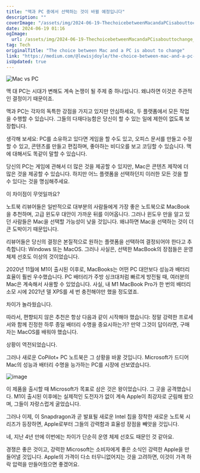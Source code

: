 ```yaml
---
title: "맥과 PC 중에서 선택하는 것이 바뀔 예정입니다"
description: ""
coverImage: "/assets/img/2024-06-19-ThechoicebetweenMacandaPCisabouttochange_0.png"
date: 2024-06-19 01:16
ogImage: 
  url: /assets/img/2024-06-19-ThechoicebetweenMacandaPCisabouttochange_0.png
tag: Tech
originalTitle: "The choice between Mac and a PC is about to change"
link: "https://medium.com/@lewisjdoyle/the-choice-between-mac-and-a-pc-is-about-to-change-72492e31b8dd"
isUpdated: true
---
```







![Mac vs PC](/assets/img/2024-06-19-ThechoicebetweenMacandaPCisabouttochange_0.png)

맥 대 PC는 시대가 변해도 계속 논쟁이 될 주제 중 하나입니다. 왜냐하면 이것은 주관적인 결정이기 때문이죠.

맥과 PC는 각자의 독특한 강점을 가지고 있지만 안심하세요, 두 플랫폼에서 모든 작업을 수행할 수 있습니다. 그들의 다재다능함은 당신이 할 수 있는 일에 제한이 없도록 보장합니다.

생각해 보세요: PC를 소유하고 있다면 게임을 할 수도 있고, 오피스 문서를 만들고 수정할 수 있고, 콘텐츠를 만들고 편집하며, 좋아하는 비디오를 보고 코딩할 수 있습니다. 맥에 대해서도 똑같이 말할 수 있습니다.


<div class="content-ad"></div>

당신의 PC는 게임에 관해서 더 많은 것을 제공할 수 있지만, Mac은 콘텐츠 제작에 더 많은 것을 제공할 수 있습니다. 하지만 어느 플랫폼을 선택하던지 이러한 모든 것을 할 수 있다는 것을 명심해주세요.

이 차이점이 무엇일까요?

노트북 리뷰어들은 일반적으로 대부분의 사람들에게 가장 좋은 노트북으로 MacBook을 추천하며, 고급 윈도우 대안이 가까운 뒤를 이어옵니다. 그러나 윈도우 만을 알고 있던 사람들은 Mac을 선택할 가능성이 낮을 것입니다. 왜냐하면 Mac을 선택하는 것이 더 큰 도박이기 때문입니다.

리뷰어들은 당신의 결정은 본질적으로 원하는 플랫폼을 선택하여 결정되어야 한다고 추측합니다: Windows 또는 MacOS. 그러나 사실은, 선택한 MacBook의 장점들은 운영 체제 선호도 이상의 것이었습니다.

<div class="content-ad"></div>

2020년 11월에 M1이 출시된 이후로, MacBooks는 어떤 PC 대안보다 성능과 배터리 효율이 훨씬 우수했습니다. PC 배터리가 주방 싱크대처럼 빠르게 방전될 때, 여러분의 Mac은 계속해서 사용할 수 있었습니다. 사실, 내 M1 MacBook Pro가 한 번의 배터리 소모 시에 2021년 델 XPS를 세 번 충전해야만 했을 정도였죠.

차이가 놀라웠습니다.

따라서, 편향되지 않은 추천은 항상 다음과 같이 시작해야 했습니다: 정말 강력한 프로세서와 함께 진정한 하루 종일 배터리 수명을 중요시하는가? 만약 그것이 답이라면, 구매자는 MacOS를 배워야 했습니다.

상황이 역전되었습니다.

<div class="content-ad"></div>

그러나 새로운 CoPilot+ PC 노트북은 그 상황을 바꿀 것입니다. Microsoft가 드디어 Mac의 성능과 배터리 수명을 능가하는 PC를 시장에 선보였습니다.

![image](/assets/img/2024-06-19-ThechoicebetweenMacandaPCisabouttochange_1.png)

이 제품을 출시할 때 Microsoft가 목표로 삼은 것은 왕이었습니다. 그 곳을 공격했습니다. M1이 출시된 이후에는 실제적인 도전자가 없이 계속 Apple이 최강자로 군림해 왔으며, 그들이 자랑스럽게 굴었습니다.

그러나 이제, 이 Snapdragon과 곧 발표될 새로운 Intel 칩을 장착한 새로운 노트북 시리즈가 등장하면, Apple로부터 그들의 강력함과 효율성 장점을 빼앗을 것입니다.

<div class="content-ad"></div>

네, 지난 4년 만에 이번에는 차이가 단순히 운영 체제 선호도 때문인 것 같아요.

경쟁은 좋은 것이고, 강력한 Microsoft는 소비자에게 좋은 소식인 강력한 Apple을 만들어낼 것입니다. Apple의 가격이 다소 터무니없어지는 것을 고려하면, 이것이 가격 하락 압력을 만들어줬으면 좋겠어요.